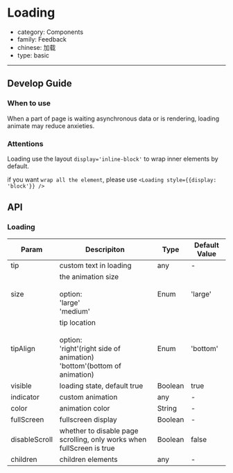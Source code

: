 # Loading

-   category: Components
-   family: Feedback
-   chinese: 加载
-   type: basic

---

## Develop Guide

### When to use

When a part of page is waiting asynchronous data or is rendering, loading animate may reduce anxieties.

### Attentions

Loading use the layout `display='inline-block'` to wrap inner elements by default.

if you want `wrap all the element`, please use `<Loading style={{display: 'block'}} />`

## API

### Loading

| Param | Descripiton  | Type  | Default Value |
| ---------- | -------------------------------------------------------------------------- | ------- | -------- |
| tip        | custom text in loading                                                                      | any     | -        |
| size       | the animation size<br><br>option:<br>'large'<br>'medium'             | Enum    | 'large'  |
| tipAlign   | tip location <br><br>option:<br>'right'(right side of animation)<br>'bottom'(bottom of animation) | Enum    | 'bottom' |
| visible    | loading state, default true                                                        | Boolean | true     |
| indicator  | custom  animation                                                                      | any     | -        |
| color      | animation color                                                                     | String  | -        |
| fullScreen | fullscreen display                                                                       | Boolean | -        |
| disableScroll | whether to disable page scrolling, only works when fullScreen is true                 | Boolean | false    |
| children   | children elements                                                                        | any     | -        |
